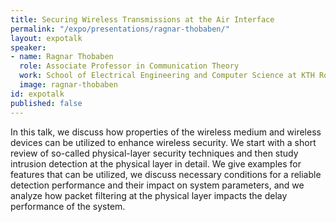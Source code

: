```yaml
---
title: Securing Wireless Transmissions at the Air Interface
permalink: "/expo/presentations/ragnar-thobaben/"
layout: expotalk
speaker:
- name: Ragnar Thobaben
  role: Associate Professor in Communication Theory
  work: School of Electrical Engineering and Computer Science at KTH Royal Institute of Technology
  image: ragnar-thobaben
id: expotalk
published: false
---
```


In this talk, we discuss how properties of the wireless medium and wireless devices can be utilized to enhance wireless security. We start with a short review of so-called physical-layer security techniques and then study intrusion detection at the physical layer in detail. We give examples for features that can be utilized, we discuss necessary conditions for a reliable detection performance and their impact on system parameters, and we analyze how packet filtering at the physical layer impacts the delay performance of the system.